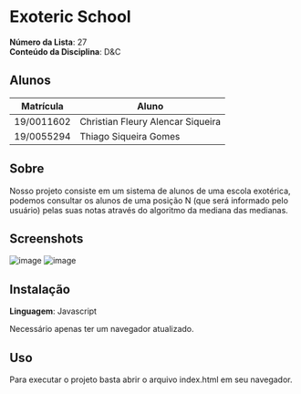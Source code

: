 # Exoteric School

**Número da Lista**: 27<br>
**Conteúdo da Disciplina**: D&C<br>

## Alunos
|Matrícula | Aluno |
| -- | -- |
| 19/0011602  |  Christian Fleury Alencar Siqueira |
| 19/0055294  |  Thiago Siqueira Gomes |

## Sobre 
Nosso projeto consiste em um sistema de alunos de uma escola exotérica, podemos consultar os alunos de uma posição N (que será informado pelo usuário) pelas suas notas através do algoritmo da mediana das medianas.

## Screenshots
![image](https://user-images.githubusercontent.com/50469574/135015918-1eca5105-b09b-47ae-93d6-522983dafae5.png)
![image](https://user-images.githubusercontent.com/50469574/135016009-37e36296-78df-46fb-8c08-908a24823a03.png)

## Instalação 
**Linguagem**: Javascript<br>

Necessário apenas ter um navegador atualizado.

## Uso 
Para executar o projeto basta abrir o arquivo index.html em seu navegador.


